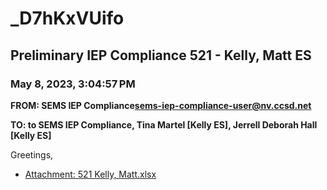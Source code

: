 # _D7hKxVUifo
## Preliminary IEP Compliance 521 - Kelly, Matt ES
### May 8, 2023, 3:04:57 PM
**FROM: SEMS IEP Compliance<sems-iep-compliance-user@nv.ccsd.net>**

**TO: to SEMS IEP Compliance, Tina Martel [Kelly ES], Jerrell Deborah Hall [Kelly ES]**


Greetings, 





* [Attachment: 521 Kelly, Matt.xlsx](_D7hKxVUifo-attachment-1.xlsx)
